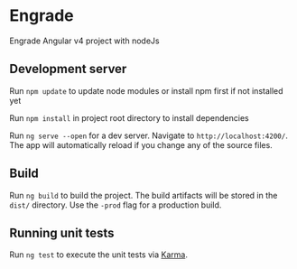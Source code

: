 # Engrade
Engrade Angular v4 project with nodeJs

## Development server
Run `npm update` to update node modules or install npm first if not installed yet

Run `npm install` in project root directory to install dependencies

Run `ng serve --open` for a dev server. Navigate to `http://localhost:4200/`. The app will automatically reload if you change any of the source files.

## Build

Run `ng build` to build the project. The build artifacts will be stored in the `dist/` directory. Use the `-prod` flag for a production build.

## Running unit tests

Run `ng test` to execute the unit tests via [Karma](https://karma-runner.github.io).


